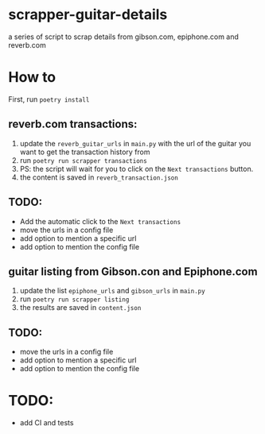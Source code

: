 # scrapper-guitar-details
a series of script to scrap details from gibson.com, epiphone.com and reverb.com


# How to

First, run `poetry install`

## reverb.com transactions:

1. update the `reverb_guitar_urls` in `main.py` with the url of the guitar you want to get the transaction history from
2. run `poetry run scrapper transactions`
3. PS: the script will wait for you to click on the `Next transactions` button.
3. the content is saved in `reverb_transaction.json`

## TODO:
* Add the automatic click to the `Next transactions`
* move the urls in a config file
* add option to mention a specific url
* add option to mention the config file


## guitar listing from Gibson.con and Epiphone.com

1. update the list `epiphone_urls` and `gibson_urls` in `main.py`
2. run `poetry run scrapper listing`
3. the results are saved in `content.json`

## TODO:
* move the urls in a config file
* add option to mention a specific url
* add option to mention the config file


# TODO:
* add CI and tests
